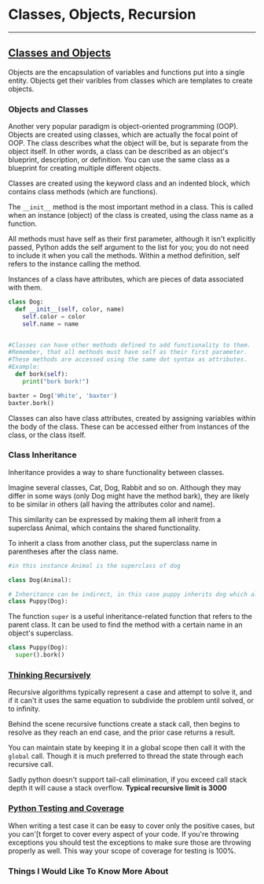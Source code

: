 # Classes, Objects, Recursion

---

## [Classes and Objects](https://www.learnpython.org/en/Classes_and_Objects)

Objects are the encapsulation of variables and functions put into a single entity. Objects get their varibles from classes which are templates to create objects. 

### Objects and Classes

Another very popular paradigm is object-oriented programming (OOP).
Objects are created using classes, which are actually the focal point of OOP.
The class describes what the object will be, but is separate from the object itself. In other words, a class can be described as an object's blueprint, description, or definition.
You can use the same class as a blueprint for creating multiple different objects.

Classes are created using the keyword class and an indented block, which contains class methods (which are functions).

The `__init__` method is the most important method in a class.
This is called when an instance (object) of the class is created, using the class name as a function.

All methods must have self as their first parameter, although it isn't explicitly passed, Python adds the self argument to the list for you; you do not need to include it when you call the methods. Within a method definition, self refers to the instance calling the method.

Instances of a class have attributes, which are pieces of data associated with them.

```py
class Dog:
  def __init__(self, color, name)
    self.color = color
    self.name = name


#Classes can have other methods defined to add functionality to them.
#Remember, that all methods must have self as their first parameter.
#These methods are accessed using the same dot syntax as attributes.
#Example:
  def bork(self):
    print("bork bork!")

baxter = Dog('White', 'baxter')
baxter.bork()

```

Classes can also have class attributes, created by assigning variables within the body of the class. These can be accessed either from instances of the class, or the class itself.

### Class Inheritance

Inheritance provides a way to share functionality between classes.

Imagine several classes, Cat, Dog, Rabbit and so on. Although they may differ in some ways (only Dog might have the method bark), they are likely to be similar in others (all having the attributes color and name).

This similarity can be expressed by making them all inherit from a superclass Animal, which contains the shared functionality.

To inherit a class from another class, put the superclass name in parentheses after the class name.

```py
#in this instance Animal is the superclass of dog

class Dog(Animal):

# Inheritance can be indirect, in this case puppy inherits dog which also inherits animal, so puppoy inherits animal as well. 
class Puppy(Dog):
```

The function `super` is a useful inheritance-related function that refers to the parent class. It can be used to find the method with a certain name in an object's superclass.

```py
class Puppy(Dog):
  super().bork()

```

### [Thinking Recursively](https://realpython.com/python-thinking-recursively/)

Recursive algorithms typically represent a case and attempt to solve it, and if it can't it uses the same equation to subdivide the problem until solved, or to infinity. 

Behind the scene recursive functions create a stack call, then begins to resolve as they reach an end case, and the prior case returns a result. 

You can maintain state by keeping it in a global scope then call it with the `global` call. Though it is much preferred to thread the state through each recursive call. 

Sadly python doesn't support tail-call elimination, if you exceed call stack depth it will cause a stack overflow. **Typical recursive limit is 3000**

### [Python Testing and Coverage](https://www.linuxjournal.com/content/python-testing-pytest-fixtures-and-coverage)

When writing a test case it can be easy to cover only the positive cases, but you can'[t forget to cover every aspect of your code. If you're throwing exceptions you should test the exceptions to make sure those are throwing properly as well. This way your scope of coverage for testing is 100%. 

### Things I Would Like To Know More About
